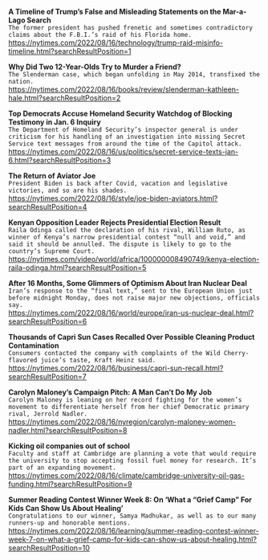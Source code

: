 **A Timeline of Trump’s False and Misleading Statements on the Mar-a-Lago Search**\
`The former president has pushed frenetic and sometimes contradictory claims about the F.B.I.’s raid of his Florida home.`\
https://nytimes.com/2022/08/16/technology/trump-raid-misinfo-timeline.html?searchResultPosition=1

**Why Did Two 12-Year-Olds Try to Murder a Friend?**\
`The Slenderman case, which began unfolding in May 2014, transfixed the nation.`\
https://nytimes.com/2022/08/16/books/review/slenderman-kathleen-hale.html?searchResultPosition=2

**Top Democrats Accuse Homeland Security Watchdog of Blocking Testimony in Jan. 6 Inquiry**\
`The Department of Homeland Security’s inspector general is under criticism for his handling of an investigation into missing Secret Service text messages from around the time of the Capitol attack.`\
https://nytimes.com/2022/08/16/us/politics/secret-service-texts-jan-6.html?searchResultPosition=3

**The Return of Aviator Joe**\
`President Biden is back after Covid, vacation and legislative victories, and so are his shades.`\
https://nytimes.com/2022/08/16/style/joe-biden-aviators.html?searchResultPosition=4

**Kenyan Opposition Leader Rejects Presidential Election Result**\
`Raila Odinga called the declaration of his rival, William Ruto, as winner of Kenya’s narrow presidential contest “null and void,” and said it should be annulled. The dispute is likely to go to the country’s Supreme Court.`\
https://nytimes.com/video/world/africa/100000008490749/kenya-election-raila-odinga.html?searchResultPosition=5

**After 16 Months, Some Glimmers of Optimism About Iran Nuclear Deal**\
`Iran’s response to the “final text,” sent to the European Union just before midnight Monday, does not raise major new objections, officials say.`\
https://nytimes.com/2022/08/16/world/europe/iran-us-nuclear-deal.html?searchResultPosition=6

**Thousands of Capri Sun Cases Recalled Over Possible Cleaning Product Contamination**\
`Consumers contacted the company with complaints of the Wild Cherry-flavored juice’s taste, Kraft Heinz said.`\
https://nytimes.com/2022/08/16/business/capri-sun-recall.html?searchResultPosition=7

**Carolyn Maloney’s Campaign Pitch: A Man Can’t Do My Job**\
`Carolyn Maloney is leaning on her record fighting for the women’s movement to differentiate herself from her chief Democratic primary rival, Jerrold Nadler.`\
https://nytimes.com/2022/08/16/nyregion/carolyn-maloney-women-nadler.html?searchResultPosition=8

**Kicking oil companies out of school**\
`Faculty and staff at Cambridge are planning a vote that would require the university to stop accepting fossil fuel money for research. It’s part of an expanding movement.`\
https://nytimes.com/2022/08/16/climate/cambridge-university-oil-gas-funding.html?searchResultPosition=9

**Summer Reading Contest Winner Week 8: On ‘What a “Grief Camp” For Kids Can Show Us About Healing’**\
`Congratulations to our winner, Samya Madhukar, as well as to our many runners-up and honorable mentions.`\
https://nytimes.com/2022/08/16/learning/summer-reading-contest-winner-week-7-on-what-a-grief-camp-for-kids-can-show-us-about-healing.html?searchResultPosition=10

